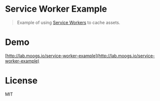 # Service Worker Example

> Example of using [Service Workers](https://developer.mozilla.org/en-US/docs/Web/API/Service_Worker_API) to cache assets.

# Demo

[http://lab.moogs.io/service-worker-example](http://lab.moogs.io/service-worker-example)

# License

MIT
